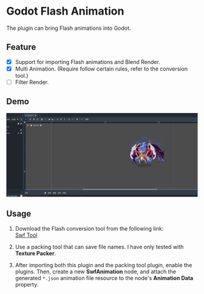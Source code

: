 # Godot Flash Animation

The plugin can bring Flash animations into Godot.

## Feature

- [x] Support for importing Flash animations and Blend Render.
- [x] Multi Animation.  (Require follow certain rules, refer to the conversion tool.)
- [ ] Filter Render.

## Demo

![demo](./assets/images/8e68e59cf2e75b17a067c9f0eda1505a.png)

## Usage

  1. Download the Flash conversion tool from the following link:  
   [Swf Tool](https://github.com/aojiaoxiaolinlin/swf_animation)

  2. Use a packing tool that can save file names. I have only tested with **Texture Packer**.

  3. After importing both this plugin and the packing tool plugin, enable the plugins. Then, create a new **SwfAnimation** node, and attach the generated `*.json` animation file resource to the node's **Animation Data** property.
